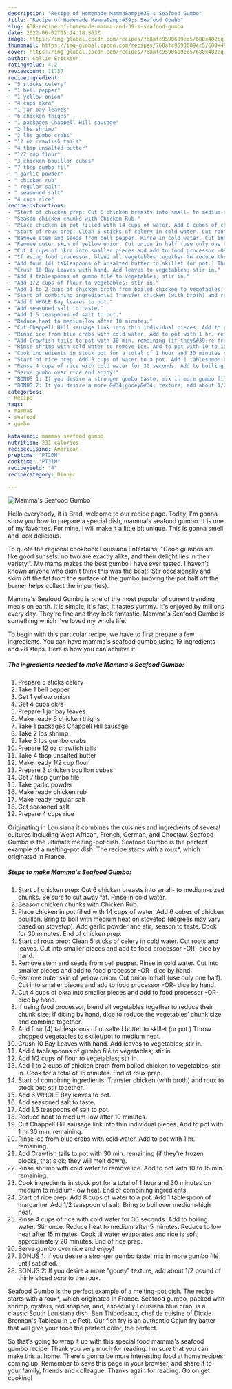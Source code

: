 ```yaml
---
description: "Recipe of Homemade Mamma&amp;#39;s Seafood Gumbo"
title: "Recipe of Homemade Mamma&amp;#39;s Seafood Gumbo"
slug: 638-recipe-of-homemade-mamma-and-39-s-seafood-gumbo
date: 2022-06-02T05:14:18.563Z
image: https://img-global.cpcdn.com/recipes/768afc9590609ec5/680x482cq70/mammas-seafood-gumbo-recipe-main-photo.jpg
thumbnail: https://img-global.cpcdn.com/recipes/768afc9590609ec5/680x482cq70/mammas-seafood-gumbo-recipe-main-photo.jpg
cover: https://img-global.cpcdn.com/recipes/768afc9590609ec5/680x482cq70/mammas-seafood-gumbo-recipe-main-photo.jpg
author: Callie Erickson
ratingvalue: 4.2
reviewcount: 11757
recipeingredient:
- "5 sticks celery"
- "1 bell pepper"
- "1 yellow onion"
- "4 cups okra"
- "1 jar bay leaves"
- "6 chicken thighs"
- "1 packages Chappell Hill sausage"
- "2 lbs shrimp"
- "3 lbs gumbo crabs"
- "12 oz crawfish tails"
- "4 tbsp unsalted butter"
- "1/2 cup flour"
- "3 chicken bouillon cubes"
- "7 tbsp gumbo fil"
- " garlic powder"
- " chicken rub"
- " regular salt"
- " seasoned salt"
- "4 cups rice"
recipeinstructions:
- "Start of chicken prep: Cut 6 chicken breasts into small- to medium-sized chunks. Be sure to cut away fat. Rinse in cold water."
- "Season chicken chunks with Chicken Rub."
- "Place chicken in pot filled with 14 cups of water. Add 6 cubes of chicken bouillon. Bring to boil with medium heat on stovetop (degrees may vary based on stovetop). Add garlic powder and stir; season to taste. Cook for 30 minutes. End of chicken prep."
- "Start of roux prep: Clean 5 sticks of celery in cold water. Cut roots and leaves. Cut into smaller pieces and add to food processor -OR- dice by hand."
- "Remove stem and seeds from bell pepper. Rinse in cold water. Cut into smaller pieces and add to food processor -OR- dice by hand."
- "Remove outer skin of yellow onion. Cut onion in half (use only one half). Cut into smaller pieces and add to food processor -OR- dice by hand."
- "Cut 4 cups of okra into smaller pieces and add to food processor -OR- dice by hand."
- "If using food processor, blend all vegetables together to reduce their chunk size; if dicing by hand, dice to reduce the vegetables’ chunk size and combine together."
- "Add four (4) tablespoons of unsalted butter to skillet (or pot.) Throw chopped vegetables to skillet/pot to medium heat."
- "Crush 10 Bay Leaves with hand. Add leaves to vegetables; stir in."
- "Add 4 tablespoons of gumbo filé to vegetables; stir in."
- "Add 1/2 cups of flour to vegetables; stir in."
- "Add 1 to 2 cups of chicken broth from boiled chicken to vegetables; stir in. Cook for a total of 15 minutes. End of roux prep."
- "Start of combining ingredients: Transfer chicken (with broth) and roux to stock pot; stir together."
- "Add 6 WHOLE Bay leaves to pot."
- "Add seasoned salt to taste."
- "Add 1.5 teaspoons of salt to pot."
- "Reduce heat to medium-low after 10 minutes."
- "Cut Chappell Hill sausage link into thin individual pieces. Add to pot with 1 hr 30 min. remaining."
- "Rinse ice from blue crabs with cold water. Add to pot with 1 hr. remaining."
- "Add Crawfish tails to pot with 30 min. remaining (if they&#39;re frozen blocks, that&#39;s ok; they will melt down)."
- "Rinse shrimp with cold water to remove ice. Add to pot with 10 to 15 min. remaining."
- "Cook ingredients in stock pot for a total of 1 hour and 30 minutes on medium to medium-low heat. End of combining ingredients."
- "Start of rice prep: Add 8 cups of water to a pot. Add 1 tablespoon of margarine. Add 1/2 teaspoon of salt. Bring to boil over medium-high heat."
- "Rinse 4 cups of rice with cold water for 30 seconds. Add to boiling water. Stir once. Reduce heat to medium after 5 minutes. Reduce to low heat after 15 minutes. Cook til water evaporates and rice is soft; approximately 20 minutes. End of rice prep."
- "Serve gumbo over rice and enjoy!"
- "BONUS 1: If you desire a stronger gumbo taste, mix in more gumbo filé until satisfied."
- "BONUS 2: If you desire a more &#34;gooey&#34; texture, add about 1/2 pound of thinly sliced ocra to the roux."
categories:
- Recipe
tags:
- mammas
- seafood
- gumbo

katakunci: mammas seafood gumbo 
nutrition: 231 calories
recipecuisine: American
preptime: "PT20M"
cooktime: "PT31M"
recipeyield: "4"
recipecategory: Dinner

---
```



![Mamma&#39;s Seafood Gumbo](https://img-global.cpcdn.com/recipes/768afc9590609ec5/680x482cq70/mammas-seafood-gumbo-recipe-main-photo.jpg)

Hello everybody, it is Brad, welcome to our recipe page. Today, I'm gonna show you how to prepare a special dish, mamma&#39;s seafood gumbo. It is one of my favorites. For mine, I will make it a little bit unique. This is gonna smell and look delicious.

To quote the regional cookbook Louisiana Entertains, &#34;Good gumbos are like good sunsets: no two are exactly alike, and their delight lies in their variety.&#34;. My mama makes the best gumbo I have ever tasted. I haven&#39;t known anyone who didn&#39;t think this was the best!! Stir occasionally and skim off the fat from the surface of the gumbo (moving the pot half off the burner helps collect the impurities).

Mamma&#39;s Seafood Gumbo is one of the most popular of current trending meals on earth. It is simple, it's fast, it tastes yummy. It's enjoyed by millions every day. They're fine and they look fantastic. Mamma&#39;s Seafood Gumbo is something which I've loved my whole life.


To begin with this particular recipe, we have to first prepare a few ingredients. You can have mamma&#39;s seafood gumbo using 19 ingredients and 28 steps. Here is how you can achieve it.

<!--inarticleads1-->

##### The ingredients needed to make Mamma&#39;s Seafood Gumbo:

1. Prepare 5 sticks celery
1. Take 1 bell pepper
1. Get 1 yellow onion
1. Get 4 cups okra
1. Prepare 1 jar bay leaves
1. Make ready 6 chicken thighs
1. Take 1 packages Chappell Hill sausage
1. Take 2 lbs shrimp
1. Take 3 lbs gumbo crabs
1. Prepare 12 oz crawfish tails
1. Take 4 tbsp unsalted butter
1. Make ready 1/2 cup flour
1. Prepare 3 chicken bouillon cubes
1. Get 7 tbsp gumbo filé
1. Take  garlic powder
1. Make ready  chicken rub
1. Make ready  regular salt
1. Get  seasoned salt
1. Prepare 4 cups rice


Originating in Louisiana it combines the cuisines and ingredients of several cultures including West African, French, German, and Choctaw. Seafood Gumbo is the ultimate melting-pot dish. Seafood Gumbo is the perfect example of a melting-pot dish. The recipe starts with a roux*, which originated in France. 

<!--inarticleads2-->

##### Steps to make Mamma&#39;s Seafood Gumbo:

1. Start of chicken prep: Cut 6 chicken breasts into small- to medium-sized chunks. Be sure to cut away fat. Rinse in cold water.
1. Season chicken chunks with Chicken Rub.
1. Place chicken in pot filled with 14 cups of water. Add 6 cubes of chicken bouillon. Bring to boil with medium heat on stovetop (degrees may vary based on stovetop). Add garlic powder and stir; season to taste. Cook for 30 minutes. End of chicken prep.
1. Start of roux prep: Clean 5 sticks of celery in cold water. Cut roots and leaves. Cut into smaller pieces and add to food processor -OR- dice by hand.
1. Remove stem and seeds from bell pepper. Rinse in cold water. Cut into smaller pieces and add to food processor -OR- dice by hand.
1. Remove outer skin of yellow onion. Cut onion in half (use only one half). Cut into smaller pieces and add to food processor -OR- dice by hand.
1. Cut 4 cups of okra into smaller pieces and add to food processor -OR- dice by hand.
1. If using food processor, blend all vegetables together to reduce their chunk size; if dicing by hand, dice to reduce the vegetables’ chunk size and combine together.
1. Add four (4) tablespoons of unsalted butter to skillet (or pot.) Throw chopped vegetables to skillet/pot to medium heat.
1. Crush 10 Bay Leaves with hand. Add leaves to vegetables; stir in.
1. Add 4 tablespoons of gumbo filé to vegetables; stir in.
1. Add 1/2 cups of flour to vegetables; stir in.
1. Add 1 to 2 cups of chicken broth from boiled chicken to vegetables; stir in. Cook for a total of 15 minutes. End of roux prep.
1. Start of combining ingredients: Transfer chicken (with broth) and roux to stock pot; stir together.
1. Add 6 WHOLE Bay leaves to pot.
1. Add seasoned salt to taste.
1. Add 1.5 teaspoons of salt to pot.
1. Reduce heat to medium-low after 10 minutes.
1. Cut Chappell Hill sausage link into thin individual pieces. Add to pot with 1 hr 30 min. remaining.
1. Rinse ice from blue crabs with cold water. Add to pot with 1 hr. remaining.
1. Add Crawfish tails to pot with 30 min. remaining (if they&#39;re frozen blocks, that&#39;s ok; they will melt down).
1. Rinse shrimp with cold water to remove ice. Add to pot with 10 to 15 min. remaining.
1. Cook ingredients in stock pot for a total of 1 hour and 30 minutes on medium to medium-low heat. End of combining ingredients.
1. Start of rice prep: Add 8 cups of water to a pot. Add 1 tablespoon of margarine. Add 1/2 teaspoon of salt. Bring to boil over medium-high heat.
1. Rinse 4 cups of rice with cold water for 30 seconds. Add to boiling water. Stir once. Reduce heat to medium after 5 minutes. Reduce to low heat after 15 minutes. Cook til water evaporates and rice is soft; approximately 20 minutes. End of rice prep.
1. Serve gumbo over rice and enjoy!
1. BONUS 1: If you desire a stronger gumbo taste, mix in more gumbo filé until satisfied.
1. BONUS 2: If you desire a more &#34;gooey&#34; texture, add about 1/2 pound of thinly sliced ocra to the roux.


Seafood Gumbo is the perfect example of a melting-pot dish. The recipe starts with a roux*, which originated in France. Seafood gumbo, packed with shrimp, oysters, red snapper, and, especially Louisiana blue crab, is a classic South Louisiana dish. Ben Thibodeaux, chef de cuisine of Dickie Brennan&#39;s Tableau in Le Petit. Our fish fry is an authentic Cajun fry batter that will give your food the perfect color, the perfect. 

So that's going to wrap it up with this special food mamma&#39;s seafood gumbo recipe. Thank you very much for reading. I'm sure that you can make this at home. There's gonna be more interesting food at home recipes coming up. Remember to save this page in your browser, and share it to your family, friends and colleague. Thanks again for reading. Go on get cooking!
